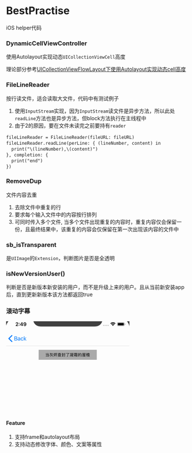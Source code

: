 # BestPractise
iOS helper代码



### DynamicCellViewController
使用Autolayout实现动态`UICollectionViewCell`高度

理论部分参考[UICollectionViewFlowLayout下使用Autolayout实现动态cell高度](https://songgeb.github.io/2018/11/19/UICollectionViewFlowLayout%E4%B8%8B%E4%BD%BF%E7%94%A8Autolayout%E5%AE%9E%E7%8E%B0%E5%8A%A8%E6%80%81cell%E9%AB%98%E5%BA%A6/)

### FileLineReader

按行读文件，适合读取大文件，代码中有测试例子

1. 使用`InputStream`实现，因为`InputStream`读文件是异步方法，所以此处`readLine`方法也是异步方法，但block方法执行在主线程中
3. 由于2的原因，要在文件未读完之前要持有`reader`

```
fileLineReader = FileLineReader(fileURL: fileURL)
fileLineReader.readLine(perLine: { (lineNumber, content) in
  print("\(lineNumber),\(content)")
}, completion: {
  print("end")
})
```
### RemoveDup

文件内容去重

1. 去除文件中重复的行
2. 要求每个输入文件中的内容按行排列
3. 可同时传入多个文件, 当多个文件出现重复的内容时，重复内容仅会保留一份，且最终结果中，该重复的内容会仅保留在第一次出现该内容的文件中


### sb_isTransparent

是`UIImage`的`Extension`，判断图片是否是全透明

### isNewVersionUser()

判断是否是新版本新安装的用户，而不是升级上来的用户。且从当前新安装app后，直到更新新版本该方法都返回true

### 滚动字幕

![](Resources/rolling.gif)

#### Feature
1. 支持frame和autolayout布局
2. 支持动态修改字体、颜色、文案等属性
